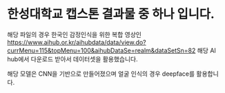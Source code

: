 # 한성대학교 캡스톤 결과물 중 하나 입니다.

해당 파일의 경우 한국인 감정인식을 위한 복합 영상인
https://www.aihub.or.kr/aihubdata/data/view.do?currMenu=115&topMenu=100&aihubDataSe=realm&dataSetSn=82
해당 AI hub에서 다운로드 받아서 데이터셋을 활용했습니다. 

해당 모델은 CNN을 기반으로 만들어졌으며 얼굴 인식의 경우 deepface를 활용합니다.

